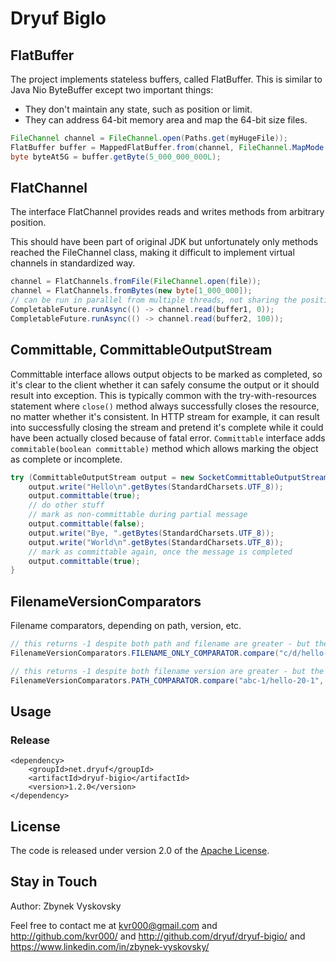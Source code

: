 # Dryuf BigIo

## FlatBuffer

The project implements stateless buffers, called FlatBuffer. This is similar to
Java Nio ByteBuffer except two important things:

- They don't maintain any state, such as position or limit.
- They can address 64-bit memory area and map the 64-bit size files.

```java
FileChannel channel = FileChannel.open(Paths.get(myHugeFile));
FlatBuffer buffer = MappedFlatBuffer.from(channel, FileChannel.MapMode.READ_ONLY, 0, -1);
byte byteAt5G = buffer.getByte(5_000_000_000L);
```


## FlatChannel

The interface FlatChannel provides reads and writes methods from arbitrary
position.

This should have been part of original JDK but unfortunately only methods
reached the FileChannel class, making it difficult to implement virtual
channels in standardized way.

```java
channel = FlatChannels.fromFile(FileChannel.open(file));
channel = FlatChannels.fromBytes(new byte[1_000_000]);
// can be run in parallel from multiple threads, not sharing the position
CompletableFuture.runAsync(() -> channel.read(buffer1, 0));
CompletableFuture.runAsync(() -> channel.read(buffer2, 100));
```


## Committable, CommittableOutputStream

Committable interface allows output objects to be marked as completed, so it's clear to the client whether it can safely
consume the output or it should result into exception.  This is typically common with the try-with-resources statement
where `close()` method always successfully closes the resource, no matter whether it's consistent.  In HTTP stream for
example, it can result into successfully closing the stream and pretend it's complete while it could have been actually
closed because of fatal error.  `Committable` interface adds `commitable(boolean committable)` method which allows 
marking the object as complete or incomplete.

```java
try (CommittableOutputStream output = new SocketCommittableOutputStream(channel)) {
	output.write("Hello\n".getBytes(StandardCharsets.UTF_8));
	output.committable(true);
    // do other stuff
    // mark as non-committable during partial message
    output.committable(false);
    output.write("Bye, ".getBytes(StandardCharsets.UTF_8));
    output.write("World\n".getBytes(StandardCharsets.UTF_8));
    // mark as committable again, once the message is completed
    output.committable(true);
}
```


## FilenameVersionComparators

Filename comparators, depending on path, version, etc.

```java
// this returns -1 despite both path and filename are greater - but the version in file is lower:
FilenameVersionComparators.FILENAME_ONLY_COMPARATOR.compare("c/d/hello-1.txt", "a/b/bye-2.txt");

// this returns -1 despite both filename version are greater - but the version in path is lower:
FilenameVersionComparators.PATH_COMPARATOR.compare("abc-1/hello-20-1", "xyz-2/world-20");
```


## Usage

### Release

```
<dependency>
	<groupId>net.dryuf</groupId>
	<artifactId>dryuf-bigio</artifactId>
	<version>1.2.0</version>
</dependency>
```

## License

The code is released under version 2.0 of the [Apache License][].


## Stay in Touch

Author: Zbynek Vyskovsky

Feel free to contact me at kvr000@gmail.com and http://github.com/kvr000/ and http://github.com/dryuf/dryuf-bigio/ and https://www.linkedin.com/in/zbynek-vyskovsky/

[Apache License]: http://www.apache.org/licenses/LICENSE-2.0

